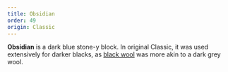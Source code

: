 ```yaml
---
title: Obsidian
order: 49
origin: Classic
---
```


**Obsidian** is a dark blue stone-y block. In original Classic, it was used extensively for darker blacks, as [black wool](Black_Wool) was more akin to a dark grey wool.
